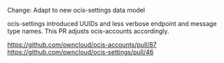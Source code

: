 Change: Adapt to new ocis-settings data model

ocis-settings introduced UUIDs and less verbose endpoint and message type names. This PR adjusts ocis-accounts accordingly.

https://github.com/owncloud/ocis-accounts/pull/87
https://github.com/owncloud/ocis-settings/pull/46
